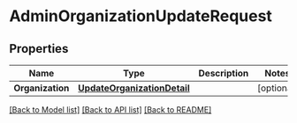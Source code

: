 # AdminOrganizationUpdateRequest

## Properties

Name | Type | Description | Notes
------------ | ------------- | ------------- | -------------
**Organization** | [**UpdateOrganizationDetail**](UpdateOrganizationDetail.md) |  | [optional] 

[[Back to Model list]](../README.md#documentation-for-models) [[Back to API list]](../README.md#documentation-for-api-endpoints) [[Back to README]](../README.md)


